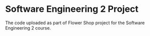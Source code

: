 # Software Engineering 2 Project

The code uploaded as part of Flower Shop project for the Software Engineering 2 course.
